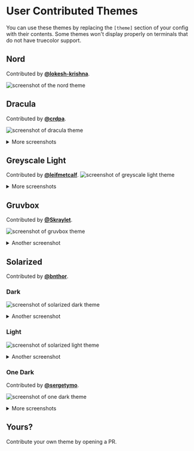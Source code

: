 # User Contributed Themes

You can use these themes by replacing the `[theme]` section of your config with their contents. Some themes won't display properly on terminals that do not have truecolor support.

## Nord

Contributed by **[@lokesh-krishna](https://github.com/lokesh-krishna)**.

![screenshot of the nord theme](https://user-images.githubusercontent.com/20235646/102846450-005dc480-4436-11eb-89a9-a1a4350f5415.png)

## Dracula

Contributed by **[@crdpa](https://github.com/crdpa)**.

![screenshot of dracula theme](https://user-images.githubusercontent.com/61637474/99983229-5b928d80-2d8a-11eb-8e5c-e5681bb274c5.png)

<details>
<summary>More screenshots</summary>

![screenshot of dracula theme](https://user-images.githubusercontent.com/61637474/99983237-5e8d7e00-2d8a-11eb-8e22-3a3459ae560a.png)
![screenshot of dracula theme](https://user-images.githubusercontent.com/61637474/99983210-53d2e900-2d8a-11eb-9ab7-12dc10c2933a.png)
</details>

## Greyscale Light

Contributed by **[@leifmetcalf](https://github.com/leifmetcalf)**.
![screenshot of greyscale light theme](https://user-images.githubusercontent.com/35786377/109232516-53d10200-782d-11eb-9863-4bb745d27195.png)

<details>
<summary>More screenshots</summary>

![screenshot of greyscale light theme](https://user-images.githubusercontent.com/35786377/109232522-55022f00-782d-11eb-93a2-4d50c61317c5.png)
</details>

## Gruvbox

Contributed by **[@Skraylet](https://github.com/Skraylet)**.

![screenshot of gruvbox theme](https://user-images.githubusercontent.com/26380693/100381730-4768bd80-3022-11eb-83ae-bcd0495f2ae9.png)

<details>
<summary>Another screenshot</summary>

![screenshot of gruvbox theme](https://user-images.githubusercontent.com/26380693/100381734-4a63ae00-3022-11eb-9531-a635df310052.png)
</details>

## Solarized

Contributed by **[@bnthor](https://github.com/bnthor)**.

### Dark

![screenshot of solarized dark theme](https://user-images.githubusercontent.com/798657/100597218-77071680-32fd-11eb-8e0d-593ff95b7129.png)

<details>
<summary>Another screenshot</summary>

![screenshot of solarized dark theme](https://user-images.githubusercontent.com/798657/100597236-7b333400-32fd-11eb-8844-b92601da52c7.png)
</details>

### Light

![screenshot of solarized light theme](https://user-images.githubusercontent.com/798657/100597327-9aca5c80-32fd-11eb-8c91-fe3e324d8959.png)

<details>
<summary>Another screenshot</summary>

![screenshot of solarized light theme](https://user-images.githubusercontent.com/798657/100597349-a453c480-32fd-11eb-866e-10b0587228f6.png)
</details>


### One Dark

Contributed by **[@sergetymo](https://github.com/sergetymo)**.

![screenshot of one dark theme](https://user-images.githubusercontent.com/65758149/101183151-c8920700-3657-11eb-87f5-7d1d6ae616f2.png)

<details>
<summary>More screenshots</summary>

![screenshot of bookmark modal](https://user-images.githubusercontent.com/65758149/101183267-f8410f00-3657-11eb-97fa-10f88a9d8de4.png)
![screenshot of error modal](https://user-images.githubusercontent.com/65758149/101183206-da73aa00-3657-11eb-8733-5040c8aefb99.png)
</details>

## Yours?

Contribute your own theme by opening a PR.
